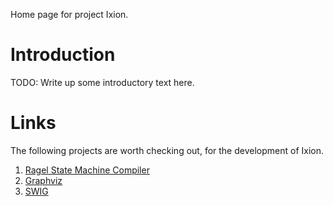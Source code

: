 Home page for project Ixion.
# Introduction
TODO: Write up some introductory text here.

# Links
The following projects are worth checking out, for the development of Ixion.
1. [Ragel State Machine Compiler](http://www.complang.org/ragel/)
2. [Graphviz](http://www.graphviz.org/)
3. [SWIG](http://www.swig.org/)